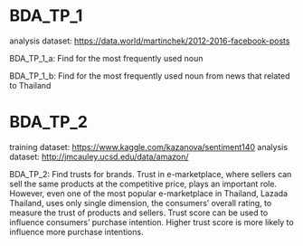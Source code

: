 # BDA_TP_1
analysis dataset: https://data.world/martinchek/2012-2016-facebook-posts

BDA_TP_1_a: Find for the most frequently used noun

BDA_TP_1_b: Find for the most frequently used noun from news that related to Thailand


# BDA_TP_2
training dataset: https://www.kaggle.com/kazanova/sentiment140
analysis dataset: http://jmcauley.ucsd.edu/data/amazon/

BDA_TP_2: Find trusts for brands. Trust in e-marketplace, where sellers can sell the same products at the competitive price, plays an important role. However, even one of the most popular e-marketplace in Thailand, Lazada Thailand, uses only single dimension, the consumers’ overall rating, to measure the trust of products and sellers. Trust score can be used to influence consumers’ purchase intention. Higher trust score is more likely to influence more purchase intentions.
